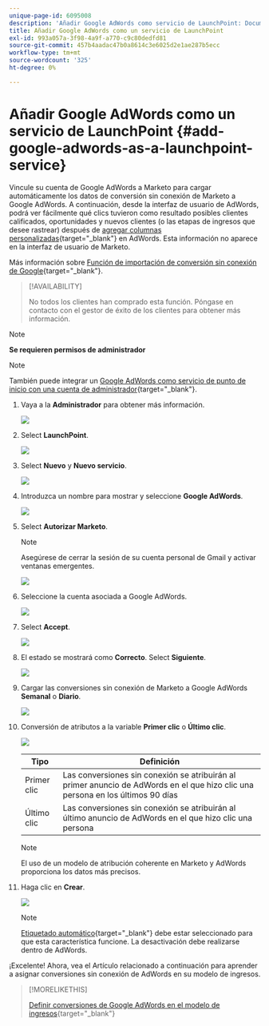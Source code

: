 ```yaml
---
unique-page-id: 6095008
description: 'Añadir Google AdWords como servicio de LaunchPoint: Documentos de Marketo: Documentación del producto'
title: Añadir Google AdWords como un servicio de LaunchPoint
exl-id: 993a057a-3f98-4a9f-a770-c9c80dedfd81
source-git-commit: 457b4aadac47b0a8614c3e6025d2e1ae287b5ecc
workflow-type: tm+mt
source-wordcount: '325'
ht-degree: 0%

---
```


# Añadir Google AdWords como un servicio de LaunchPoint {#add-google-adwords-as-a-launchpoint-service}

Vincule su cuenta de Google AdWords a Marketo para cargar automáticamente los datos de conversión sin conexión de Marketo a Google AdWords. A continuación, desde la interfaz de usuario de AdWords, podrá ver fácilmente qué clics tuvieron como resultado posibles clientes calificados, oportunidades y nuevos clientes (o las etapas de ingresos que desee rastrear) después de [agregar columnas personalizadas](https://support.google.com/adwords/answer/3073556){target=&quot;_blank&quot;} en AdWords. Esta información no aparece en la interfaz de usuario de Marketo.

Más información sobre [Función de importación de conversión sin conexión de Google](https://support.google.com/adwords/answer/2998031?hl=en){target=&quot;_blank&quot;}.

>[!AVAILABILITY]
>
>No todos los clientes han comprado esta función. Póngase en contacto con el gestor de éxito de los clientes para obtener más información.

>[!NOTE]
>
>**Se requieren permisos de administrador**

>[!NOTE]
>
>También puede integrar un [Google AdWords como servicio de punto de inicio con una cuenta de administrador](/help/marketo/product-docs/administration/additional-integrations/add-google-adwords-as-a-launchpoint-service-with-a-manager-account.md){target=&quot;_blank&quot;}.

1. Vaya a la **Administrador** para obtener más información.

   ![](assets/add-google-adwords-as-a-launchpoint-service-1.png)

1. Select **LaunchPoint**.

   ![](assets/add-google-adwords-as-a-launchpoint-service-2.png)

1. Select **Nuevo** y **Nuevo servicio**.

   ![](assets/add-google-adwords-as-a-launchpoint-service-3.png)

1. Introduzca un nombre para mostrar y seleccione **Google AdWords**.

   ![](assets/add-google-adwords-as-a-launchpoint-service-4.png)

1. Select **Autorizar Marketo**.

   >[!NOTE]
   >
   >Asegúrese de cerrar la sesión de su cuenta personal de Gmail y activar ventanas emergentes.

   ![](assets/add-google-adwords-as-a-launchpoint-service-5.png)

1. Seleccione la cuenta asociada a Google AdWords.

   ![](assets/add-google-adwords-as-a-launchpoint-service-6.png)

1. Select **Accept**.

   ![](assets/add-google-adwords-as-a-launchpoint-service-7.png)

1. El estado se mostrará como **Correcto**. Select **Siguiente**.

   ![](assets/add-google-adwords-as-a-launchpoint-service-8.png)

1. Cargar las conversiones sin conexión de Marketo a Google AdWords **Semanal** o **Diario**.

   ![](assets/add-google-adwords-as-a-launchpoint-service-9.png)

1. Conversión de atributos a la variable **Primer clic** o **Último clic**.

   ![](assets/add-google-adwords-as-a-launchpoint-service-10.png)

   | Tipo | Definición |
   |---|---|
   | Primer clic | Las conversiones sin conexión se atribuirán al primer anuncio de AdWords en el que hizo clic una persona en los últimos 90 días |
   | Último clic | Las conversiones sin conexión se atribuirán al último anuncio de AdWords en el que hizo clic una persona |

   >[!NOTE]
   >
   >El uso de un modelo de atribución coherente en Marketo y AdWords proporciona los datos más precisos.

1. Haga clic en **Crear**.

   ![](assets/add-google-adwords-as-a-launchpoint-service-11.png)

   >[!NOTE]
   >
   >[Etiquetado automático](https://support.google.com/adwords/answer/1752125?hl=en){target=&quot;_blank&quot;} debe estar seleccionado para que esta característica funcione. La desactivación debe realizarse dentro de AdWords.

¡Excelente! Ahora, vea el Artículo relacionado a continuación para aprender a asignar conversiones sin conexión de AdWords en su modelo de ingresos.

>[!MORELIKETHIS]
>
>[Definir conversiones de Google AdWords en el modelo de ingresos](/help/marketo/product-docs/reporting/revenue-cycle-analytics/revenue-cycle-models/set-google-adwords-conversions-in-the-revenue-model.md){target=&quot;_blank&quot;}
